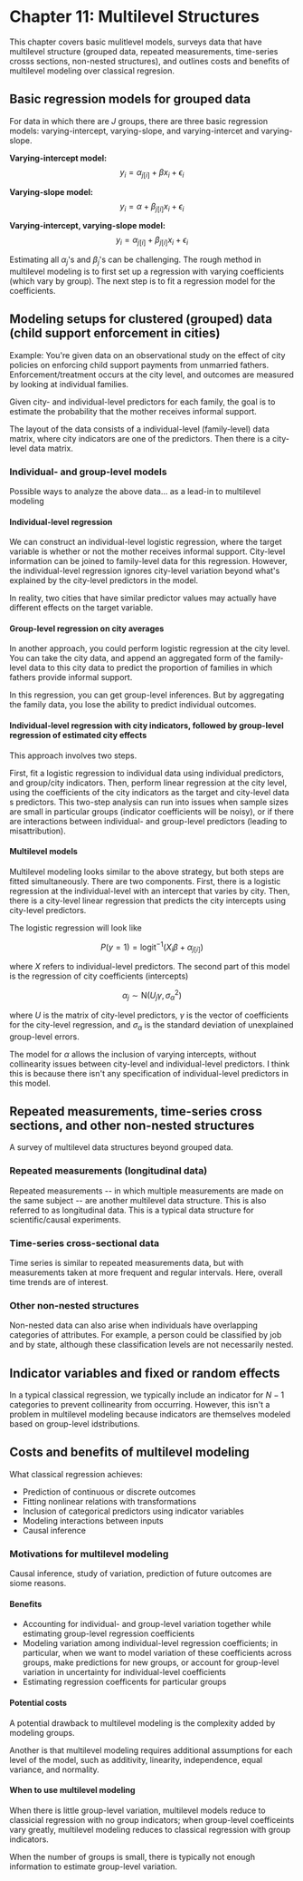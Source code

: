 # Chapter 11: Multilevel Structures

This chapter covers basic mulitlevel models, surveys data that have multilevel structure (grouped data, repeated measurements, time-series crosss sections, non-nested structures), and outlines costs and benefits of multilevel modeling over classical regresion. 

## Basic regression models for grouped data

For data in which there are $J$ groups, there are three basic regression models: varying-intercept, varying-slope, and varying-intercet and varying-slope. 

**Varying-intercept model:** $$y_i = \alpha_{j[i]} + \beta x_i + \epsilon_i$$

**Varying-slope model:** $$y_i = \alpha + \beta_{j[i]}x_i + \epsilon_i$$

**Varying-intercept, varying-slope model:** $$y_i = \alpha_{j[i]} + \beta_{j[i]} x_i + \epsilon_i$$

Estimating all $\alpha_j$'s and $\beta_j$'s can be challenging. The rough method in multilevel modeling is to first set up a regression with varying coefficients (which vary by group). The next step is to fit a regression model for the coefficients. 

## Modeling setups for clustered (grouped) data (child support enforcement in cities)

Example: You're given data on an observational study on the effect of city policies on enforcing child support payments from unmarried fathers. Enforcement/treatment occurs at the city level, and outcomes are measured by looking at individual families. 

Given city- and individual-level predictors for each family, the goal is to estimate the probability that the mother receives informal support.

The layout of the data consists of a individual-level (family-level) data matrix, where city indicators are one of the predictors. Then there is a city-level data matrix. 

### Individual- and group-level models

Possible ways to analyze the above data... as a lead-in to multilevel modeling

#### Individual-level regression

We can construct an individual-level logistic regression, where the target variable is whether or not the mother receives informal support. City-level information can be joined to family-level data for this regression. However, the individual-level regression ignores city-level variation beyond what's explained by the city-level predictors in the model. 

In reality, two cities that have similar predictor values may actually have different effects on the target variable. 


#### Group-level regression on city averages

In another approach, you could perform logistic regression at the city level. You can take the city data, and append an aggregated form of the family-level data to this city data to predict the proportion of families in which fathers provide informal support.

In this regression, you can get group-level inferences. But by aggregating the family data, you lose the ability to predict individual outcomes.

#### Individual-level regression with city indicators, followed by group-level regression of estimated city effects

This approach involves two steps. 

First, fit a logistic regression to individual data using individual predictors, and group/city indicators. Then, perform linear regression at the city level, using the coefficients of the city indicators as the target and city-level data s predictors. This two-step analysis can run into issues when sample sizes are small in particular groups (indicator coefficients will be noisy), or if there are interactions between individual- and group-level predictors (leading to misattribution). 


#### Multilevel models

Multilevel modeling looks similar to the above strategy, but both steps are fitted simultaneously. There are two components. First, there is a logistic regression at the individual-level with an intercept that varies by city. Then, there is a city-level linear regression that predicts the city intercepts using city-level predictors. 

The logistic regression will look like

$$P(y=1) = \text{logit}^{-1}(X_i \beta + \alpha_{j[i]}) \tag*{for $j$ = 1, ..., $n$}$$

where $X$ refers to individual-level predictors. The second part of this model is the regression of city coefficients (intercepts)

$$\alpha_j \sim \text{N}(U_{j}\gamma, \sigma^2_\alpha) \tag*{for $j$ = 1, ..., 20}$$

where $U$ is the matrix of city-level predictors, $\gamma$ is the vector of coefficients for the city-level regression, and $\sigma_\alpha$ is the standard deviation of unexplained group-level errors.

The model for $\alpha$ allows the inclusion of varying intercepts, without collinearity issues between city-level and individual-level predictors. I think this is because there isn't any specification of individual-level predictors in this model. 

## Repeated measurements, time-series cross sections, and other non-nested structures

A survey of multilevel data structures beyond grouped data.

### Repeated measurements (longitudinal data)

Repeated measurements -- in which multiple measurements are made on the same subject -- are another multilevel data structure. This is also referred to as longitudinal data. This is a typical data structure for scientific/causal experiments.

### Time-series cross-sectional data

Time series is similar to repeated measurements data, but with measurements taken at more frequent and regular intervals. Here, overall time trends are  of interest.

### Other non-nested structures

Non-nested data can also arise when individuals have overlapping categories of attributes. For example, a person could be classified by job and by state, although these classification levels are not necessarily nested. 

## Indicator variables and fixed or random effects

In a typical classical regression, we typically include an indicator for $N - 1$ categories to prevent collinearity from occurring. However, this isn't a problem in multilevel modeling because indicators are themselves modeled based on group-level idstributions.

## Costs and benefits of multilevel modeling

What classical regression achieves:

- Prediction of continuous or discrete outcomes
- Fitting nonlinear relations with transformations
- Inclusion of categorical predictors using indicator variables
- Modeling interactions between inputs
- Causal inference

### Motivations for multilevel modeling 

Causal inference, study of variation, prediction of future outcomes are siome reasons.

#### Benefits
- Accounting for individual- and group-level variation together while estimating group-level regression coefficients
- Modeling variation among individual-level regression coefficients; in particular, when we want to model variation of these coefficients across groups, make predictions for new groups, or account for group-level variation in uncertainty for individual-level coefficients
- Estimating regression coefficents for particular groups

#### Potential costs 

A potential drawback to multilevel modeling is the complexity added by modeling groups. 

Another is that multilevel modeling requires additional assumptions for each level of the model, such as additivity, linearity, independence, equal variance, and normality. 

#### When to use multilevel modeling

When there is little group-level variation, multilevel models reduce to classicial regression with no group indicators; when group-level coefficeints vary greatly, multilevel modeling reduces to classical regression with group indicators. 

When the number of groups is small, there is typically not enough information to estimate group-level variation. 











